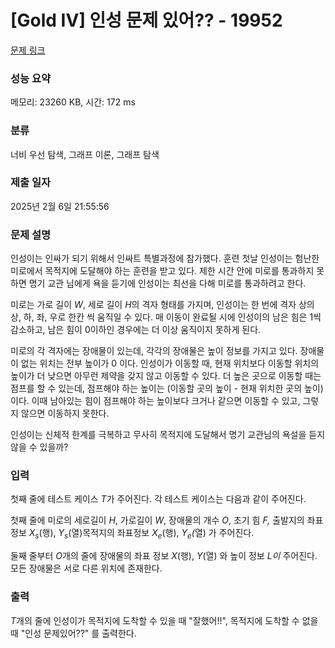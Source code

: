 # [Gold IV] 인성 문제 있어?? - 19952 

[문제 링크](https://www.acmicpc.net/problem/19952) 

### 성능 요약

메모리: 23260 KB, 시간: 172 ms

### 분류

너비 우선 탐색, 그래프 이론, 그래프 탐색

### 제출 일자

2025년 2월 6일 21:55:56

### 문제 설명

<p>인성이는 인싸가 되기 위해서 인싸트 특별과정에 참가했다. 훈련 첫날 인성이는 험난한 미로에서 목적지에 도달해야 하는 훈련을 받고 있다. 제한 시간 안에 미로를 통과하지 못하면 명기 교관 님에게 욕을 듣기에 인성이는 최선을 다해 미로를 통과하려고 한다.</p>

<p>미로는 가로 길이 <em>W</em>,<em> </em>세로 길이 <em>H</em>의<em> </em>격자 형태를 가지며, 인성이는 한 번에 격자 상의 상, 하, 좌, 우로 한칸 씩 움직일 수 있다.  매 이동이 완료될 시에 인성이의 남은 힘은 1씩 감소하고, 남은 힘이 0이하인 경우에는 더 이상 움직이지 못하게 된다.</p>

<p>미로의 각 격자에는 장애물이 있는데, 각각의 장애물은 높이 정보를 가지고 있다. 장애물이 없는 위치는 전부 높이가 0 이다. 인성이가 이동할 때, 현재 위치보다 이동할 위치의 높이가 더 낮으면 아무런 제약을 갖지 않고 이동할 수 있다. 더 높은 곳으로 이동할 때는 점프를 할 수 있는데, 점프해야 하는 높이는 (이동할 곳의 높이 - 현재 위치한 곳의 높이) 이다. 이때 남아있는 힘이 점프해야 하는 높이보다 크거나 같으면 이동할 수 있고, 그렇지 않으면 이동하지 못한다.</p>

<p>인성이는 신체적 한계를 극복하고 무사히 목적지에 도달해서 명기 교관님의 욕설을 듣지 않을 수 있을까?</p>

### 입력 

 <p>첫째 줄에 테스트 케이스 <em>T</em>가 주어진다. 각 테스트 케이스는 다음과 같이 주어진다.</p>

<p>첫째 줄에 미로의 세로길이 <em>H</em>, 가로길이 <em>W</em>, 장애물의 개수 <em>O</em>, 초기 힘 <em>F, </em>출발지의 좌표 정보<em> X<sub>s</sub></em>(행),<em> Y<sub>s</sub></em>(열)목적지의 좌표정보 <em>X<sub>e</sub></em>(행), <em>Y<sub>e</sub>(</em>열) 가 주어진다.</p>

<p>둘째 줄부터 <em>O</em>개의 줄에 장애물의 좌표 정보 <em>X</em>(행), <em>Y</em>(열) 와 높이 정보 <i>L이</i> 주어진다. 모든 장애물은 서로 다른 위치에 존재한다.</p>

### 출력 

 <p><em>T</em>개의 줄에 인성이가 목적지에 도착할 수 있을 때 "잘했어!!", 목적지에 도착할 수 없을 때 "인성 문제있어??" 를 출력한다.</p>

